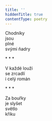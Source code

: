```yaml
---
title: ''
hiddenTitle: true
contentType: poetry
---
```


<section>

Chodníky  
jsou  
plné  
svými ňadry

\* \* \*

V každé louži  
se zrcadlí  
i celý román

</section>

<section>

\* \* \*

Za bouřky  
je slyšet  
světlo  
křiku

</section>
